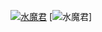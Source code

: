 [![水魔君](https://github-readme-stats.vercel.app/api?username=jxsm)](https://github.com/jxsm)
[![水魔君]([https://github-readme-stats.vercel.app/api?username=jxsm](https://github-readme-stats.vercel.app/api/top-langs/?username=jxsm))]
